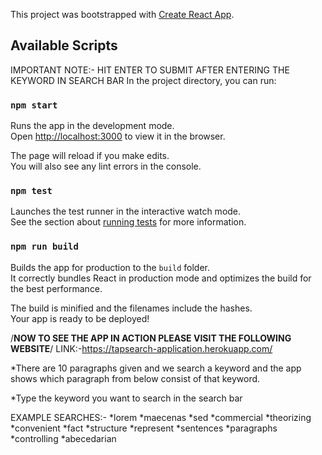 This project was bootstrapped with [Create React App](https://github.com/facebook/create-react-app).
## Available Scripts
IMPORTANT NOTE:- HIT ENTER TO SUBMIT AFTER ENTERING THE KEYWORD IN SEARCH BAR
In the project directory, you can run:

### `npm start`

Runs the app in the development mode.<br />
Open [http://localhost:3000](http://localhost:3000) to view it in the browser.

The page will reload if you make edits.<br />
You will also see any lint errors in the console.

### `npm test`

Launches the test runner in the interactive watch mode.<br />
See the section about [running tests](https://facebook.github.io/create-react-app/docs/running-tests) for more information.

### `npm run build`

Builds the app for production to the `build` folder.<br />
It correctly bundles React in production mode and optimizes the build for the best performance.

The build is minified and the filenames include the hashes.<br />
Your app is ready to be deployed!

/**NOW TO SEE THE APP IN ACTION PLEASE VISIT THE FOLLOWING WEBSITE**/
LINK:-https://tapsearch-application.herokuapp.com/

*There are 10 paragraphs given and we search a keyword and the app shows which paragraph from below consist of that keyword.

*Type the keyword you want to search in the search bar

EXAMPLE SEARCHES:-
*lorem
*maecenas
*sed
*commercial
*theorizing
*convenient
*fact
*structure
*represent
*sentences
*paragraphs
*controlling
*abecedarian


